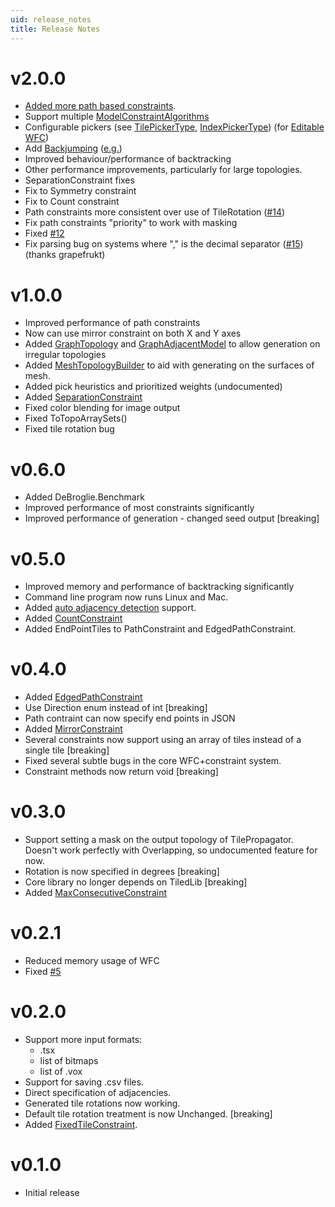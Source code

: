```yaml
---
uid: release_notes
title: Release Notes
---
```

# v2.0.0
   * [Added more path based constraints](path_constraints.md).
   * Support multiple [ModelConstraintAlgorithms](xref:DeBroglie.Wfc.ModelConstraintAlgorithm)
   * Configurable pickers (see [TilePickerType](xref:DeBroglie.TilePickerType), [IndexPickerType](xref:DeBroglie.IndexPickerType)) (for [Editable WFC](https://www.boristhebrave.com/2022/04/25/editable-wfc/))
   * Add [Backjumping](xref:DeBroglie.BacktrackType.Backjump) ([e.g.](https://twitter.com/boris_brave/status/1485006264119799811))
   * Improved behaviour/performance of backtracking
   * Other performance improvements, particularly for large topologies.
   * SeparationConstraint fixes
   * Fix to Symmetry constraint
   * Fix to Count constraint
   * Path constraints more consistent over use of TileRotation ([#14](https://github.com/BorisTheBrave/DeBroglie/issues/14))
   * Fix path constraints "priority" to work with masking
   * Fixed [#12](https://github.com/BorisTheBrave/DeBroglie/issues/12)
   * Fix parsing bug on systems where "," is the decimal separator ([#15](https://github.com/BorisTheBrave/DeBroglie/issues/15))(thanks grapefrukt)

# v1.0.0
 * Improved performance of path constraints
 * Now can use mirror constraint on both X and Y axes
 * Added [GraphTopology](xref:DeBroglie.Topo.GraphTopology) and [GraphAdjacentModel](xref:DeBroglie.Models.GraphAdjacentModel) to allow generation on irregular topologies
 * Added [MeshTopologyBuilder](xref:DeBroglie.Topo.MeshTopologyBuilder) to aid with generating on the surfaces of mesh.
 * Added pick heuristics and prioritized weights (undocumented)
 * Added [SeparationConstraint](xref:DeBroglie.Constraints.SeparationConstraint)
 * Fixed color blending for image output
 * Fixed ToTopoArraySets()
 * Fixed tile rotation bug


# v0.6.0
 * Added DeBroglie.Benchmark
 * Improved performance of most constraints significantly
 * Improved performance of generation - changed seed output [breaking]

# v0.5.0

* Improved memory and performance of backtracking significantly
* Command line program now runs Linux and Mac.
* Added [auto adjacency detection](adjacency.md#auto-adjacency) support.
* Added [CountConstraint](xref:DeBroglie.Constraints.CountConstraint)
* Added EndPointTiles to PathConstraint and EdgedPathConstraint.

# v0.4.0

* Added [EdgedPathConstraint](xref:DeBroglie.Constraints.EdgedPathConstraint)
* Use Direction enum instead of int [breaking]
* Path contraint can now specify end points in JSON
* Added [MirrorConstraint](xref:DeBroglie.Constraints.MirrorConstraint)
* Several constraints now support using an array of tiles instead of a single tile [breaking]
* Fixed several subtle bugs in the core WFC+constraint system.
* Constraint methods now return void [breaking]

# v0.3.0

* Support setting a mask on the output topology of TilePropagator. Doesn't work perfectly with Overlapping, so undocumented feature for now.
* Rotation is now specified in degrees [breaking]
* Core library no longer depends on TiledLib [breaking]
* Added [MaxConsecutiveConstraint](xref:DeBroglie.Constraints.MaxConsecutiveConstraint)

# v0.2.1

* Reduced memory usage of WFC
* Fixed [#5](https://github.com/BorisTheBrave/DeBroglie/issues/5)

# v0.2.0

* Support more input formats:
  * .tsx
  * list of bitmaps
  * list of .vox
* Support for saving .csv files.
* Direct specification of adjacencies.
* Generated tile rotations now working.
* Default tile rotation treatment is now Unchanged. [breaking]
* Added [FixedTileConstraint](xref:DeBroglie.Constraints.FixedTileConstraint).

# v0.1.0

* Initial release